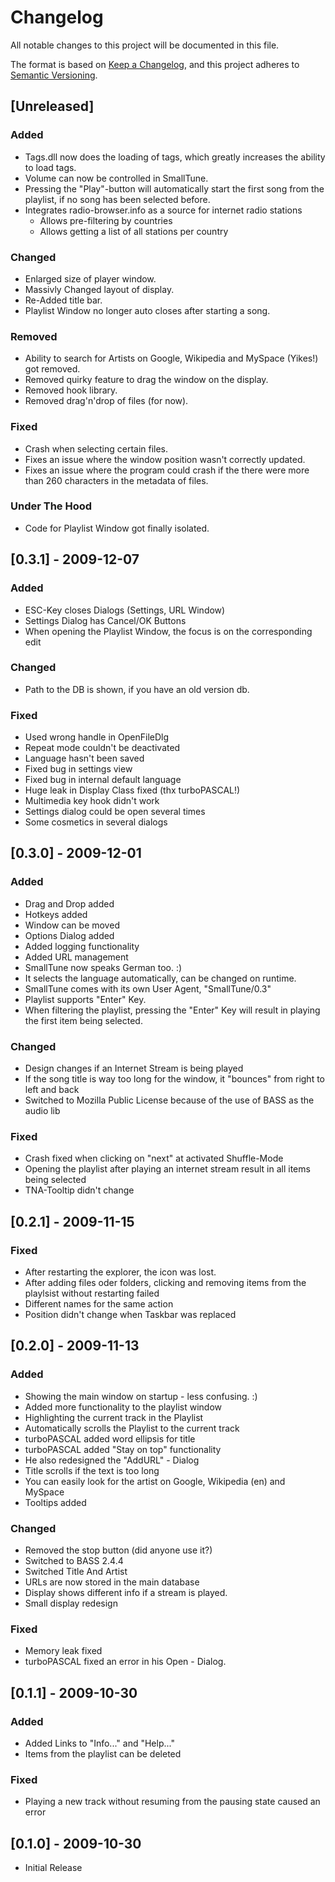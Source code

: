# Changelog
All notable changes to this project will be documented in this file.

The format is based on [Keep a Changelog](https://keepachangelog.com/en/1.0.0/),
and this project adheres to [Semantic Versioning](https://semver.org/spec/v2.0.0.html).

## [Unreleased]
### Added
- Tags.dll now does the loading of tags, which greatly increases the ability to load tags.
- Volume can now be controlled in SmallTune.
- Pressing the "Play"-button will automatically start the first song from the playlist, if no song has been selected before.
- Integrates radio-browser.info as a source for internet radio stations
  - Allows pre-filtering by countries
  - Allows getting a list of all stations per country

### Changed
- Enlarged size of player window.
- Massivly Changed layout of display.
- Re-Added title bar.
- Playlist Window no longer auto closes after starting a song.

### Removed
- Ability to search for Artists on Google, Wikipedia and MySpace (Yikes!) got removed.
- Removed quirky feature to drag the window on the display.
- Removed hook library.
- Removed drag'n'drop of files (for now).

### Fixed
- Crash when selecting certain files.
- Fixes an issue where the window position wasn't correctly updated.
- Fixes an issue where the program could crash if the there were more than 260 characters in the metadata of files.

### Under The Hood
- Code for Playlist Window got finally isolated.

## [0.3.1] - 2009-12-07
### Added
- ESC-Key closes Dialogs (Settings, URL Window)
- Settings Dialog has Cancel/OK Buttons
- When opening the Playlist Window, the focus is on the corresponding edit

### Changed
- Path to the DB is shown, if you have an old version db.

### Fixed
- Used wrong handle in OpenFileDlg
- Repeat mode couldn't be deactivated
- Language hasn't been saved
- Fixed bug in settings view
- Fixed bug in internal default language
- Huge leak in Display Class fixed (thx turboPASCAL!)
- Multimedia key hook didn't work
- Settings dialog could be open several times
- Some cosmetics in several dialogs

## [0.3.0] - 2009-12-01
### Added
- Drag and Drop added
- Hotkeys added
- Window can be moved
- Options Dialog added
- Added logging functionality
- Added URL management
- SmallTune now speaks German too. :)
- It selects the language automatically, can be changed on runtime.
- SmallTune comes with its own User Agent, "SmallTune/0.3"
- Playlist supports "Enter" Key.
- When filtering the playlist, pressing the "Enter" Key will result in playing the first item being selected.

### Changed
- Design changes if an Internet Stream is being played
- If the song title is way too long for the window, it "bounces" from right to left and back
- Switched to Mozilla Public License because of the use of BASS as the audio lib

### Fixed
- Crash fixed when clicking on "next" at activated Shuffle-Mode
- Opening the playlist after playing an internet stream result in all items being selected
- TNA-Tooltip didn't change

## [0.2.1] - 2009-11-15
### Fixed
- After restarting the explorer, the icon was lost.
- After adding files oder folders, clicking and removing items from the playlsist without restarting failed
- Different names for the same action
- Position didn't change when Taskbar was replaced

## [0.2.0] - 2009-11-13
### Added
- Showing the main window on startup - less confusing. :)
- Added more functionality to the playlist window
- Highlighting the current track in the Playlist
- Automatically scrolls the Playlist to the current track
- turboPASCAL added word ellipsis for title
- turboPASCAL added "Stay on top" functionality
- He also redesigned the "AddURL" - Dialog
- Title scrolls if the text is too long
- You can easily look for the artist on Google, Wikipedia (en) and MySpace
- Tooltips added

### Changed
- Removed the stop button (did anyone use it?)
- Switched to BASS 2.4.4
- Switched Title And Artist
- URLs are now stored in the main database
- Display shows different info if a stream is played.
- Small display redesign

### Fixed
- Memory leak fixed
- turboPASCAL fixed an error in his Open - Dialog.

## [0.1.1] - 2009-10-30
### Added
- Added Links to "Info..." and "Help..."
- Items from the playlist can be deleted

### Fixed
- Playing a new track without resuming from the pausing state caused an error

## [0.1.0] - 2009-10-30
- Initial Release